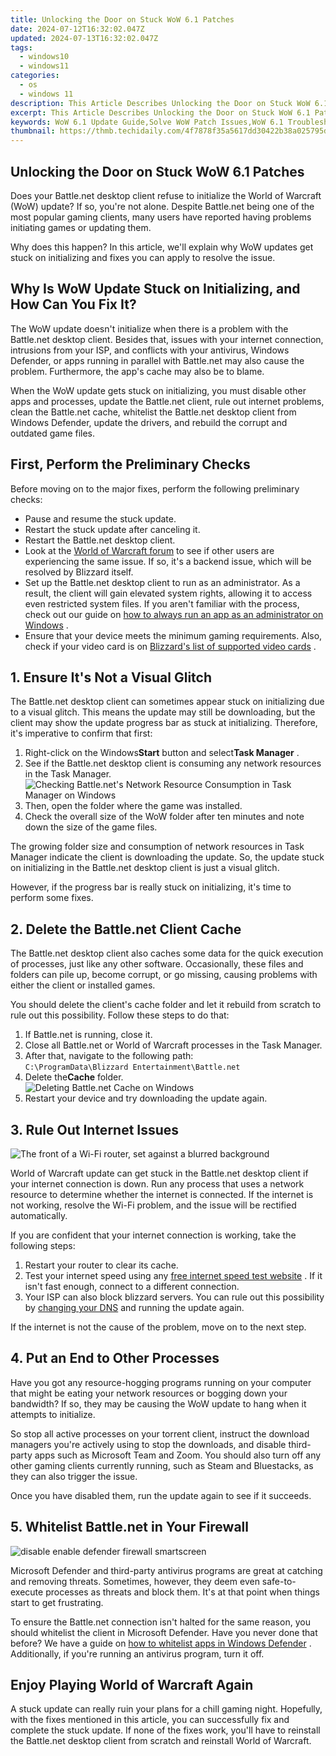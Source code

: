 ```yaml
---
title: Unlocking the Door on Stuck WoW 6.1 Patches
date: 2024-07-12T16:32:02.047Z
updated: 2024-07-13T16:32:02.047Z
tags:
  - windows10
  - windows11
categories:
  - os
  - windows 11
description: This Article Describes Unlocking the Door on Stuck WoW 6.1 Patches
excerpt: This Article Describes Unlocking the Door on Stuck WoW 6.1 Patches
keywords: WoW 6.1 Update Guide,Solve WoW Patch Issues,WoW 6.1 Troubleshooting Tips,Navigating WoW Patch Changes,Overcoming WoW Updates Hurdles,Fixing WoW 6.1 Problems,Mastering WoW Patches 6.1
thumbnail: https://thmb.techidaily.com/4f7878f35a5617dd30422b38a025795d7b590bfdd2ba7a274f89a9a6584223ab.jpg
---
```


## Unlocking the Door on Stuck WoW 6.1 Patches

 Does your Battle.net desktop client refuse to initialize the World of Warcraft (WoW) update? If so, you're not alone. Despite Battle.net being one of the most popular gaming clients, many users have reported having problems initiating games or updating them.

 Why does this happen? In this article, we'll explain why WoW updates get stuck on initializing and fixes you can apply to resolve the issue.

## Why Is WoW Update Stuck on Initializing, and How Can You Fix It?

 The WoW update doesn't initialize when there is a problem with the Battle.net desktop client. Besides that, issues with your internet connection, intrusions from your ISP, and conflicts with your antivirus, Windows Defender, or apps running in parallel with Battle.net may also cause the problem. Furthermore, the app's cache may also be to blame.

 When the WoW update gets stuck on initializing, you must disable other apps and processes, update the Battle.net client, rule out internet problems, clean the Battle.net cache, whitelist the Battle.net desktop client from Windows Defender, update the drivers, and rebuild the corrupt and outdated game files.

## First, Perform the Preliminary Checks

 Before moving on to the major fixes, perform the following preliminary checks:

* Pause and resume the stuck update.
* Restart the stuck update after canceling it.
* Restart the Battle.net desktop client.
* Look at the [World of Warcraft forum](https://us.forums.blizzard.com/en/wow/) to see if other users are experiencing the same issue. If so, it's a backend issue, which will be resolved by Blizzard itself.
* Set up the Battle.net desktop client to run as an administrator. As a result, the client will gain elevated system rights, allowing it to access even restricted system files. If you aren't familiar with the process, check out our guide on [how to always run an app as an administrator on Windows](https://www.makeuseof.com/tag/always-run-apps-administrator-windows/) .
* Ensure that your device meets the minimum gaming requirements. Also, check if your video card is on [Blizzard's list of supported video cards](https://eu.battle.net/support/en/article/31372) .

## 1\. Ensure It's Not a Visual Glitch

 The Battle.net desktop client can sometimes appear stuck on initializing due to a visual glitch. This means the update may still be downloading, but the client may show the update progress bar as stuck at initializing. Therefore, it's imperative to confirm that first:

1. Right-click on the Windows**Start** button and select**Task Manager** .
2. See if the Battle.net desktop client is consuming any network resources in the Task Manager.  
![Checking Battle.net's Network Resource Consumption in Task Manager on Windows](https://static1.makeuseofimages.com/wordpress/wp-content/uploads/2022/12/1-checking-battle-net-s-network-resource-consumption-in-task-manager-on-windows.jpg)
3. Then, open the folder where the game was installed.
4. Check the overall size of the WoW folder after ten minutes and note down the size of the game files.

 The growing folder size and consumption of network resources in Task Manager indicate the client is downloading the update. So, the update stuck on initializing in the Battle.net desktop client is just a visual glitch.

 However, if the progress bar is really stuck on initializing, it's time to perform some fixes.

## 2\. Delete the Battle.net Client Cache

 The Battle.net desktop client also caches some data for the quick execution of processes, just like any other software. Occasionally, these files and folders can pile up, become corrupt, or go missing, causing problems with either the client or installed games.

 You should delete the client's cache folder and let it rebuild from scratch to rule out this possibility. Follow these steps to do that:

1. If Battle.net is running, close it.
2. Close all Battle.net or World of Warcraft processes in the Task Manager.
3. After that, navigate to the following path:  
`C:\ProgramData\Blizzard Entertainment\Battle.net`
4. Delete the**Cache** folder.  
![Deleting Battle.net Cache on Windows](https://static1.makeuseofimages.com/wordpress/wp-content/uploads/2022/12/deleting-battle-net-cache-on-windows.jpg)
5. Restart your device and try downloading the update again.

## 3\. Rule Out Internet Issues
![The front of a Wi-Fi router, set against a blurred background](https://thmb.techidaily.com/3854233be38a7a3b692f6b1c87d1917c44d3f0b5ad0376d97a1f07070c0cf22e.jpg)

 World of Warcraft update can get stuck in the Battle.net desktop client if your internet connection is down. Run any process that uses a network resource to determine whether the internet is connected. If the internet is not working, resolve the Wi-Fi problem, and the issue will be rectified automatically.

 If you are confident that your internet connection is working, take the following steps:

1. Restart your router to clear its cache.
2. Test your internet speed using any [free internet speed test website](https://www.makeuseof.com/best-free-websites-test-internet-speed/) . If it isn't fast enough, connect to a different connection.
3. Your ISP can also block blizzard servers. You can rule out this possibility by [changing your DNS](https://www.makeuseof.com/tag/change-dns-increase-internet-speed/) and running the update again.

 If the internet is not the cause of the problem, move on to the next step.

## 4\. Put an End to Other Processes

 Have you got any resource-hogging programs running on your computer that might be eating your network resources or bogging down your bandwidth? If so, they may be causing the WoW update to hang when it attempts to initialize.

 So stop all active processes on your torrent client, instruct the download managers you're actively using to stop the downloads, and disable third-party apps such as Microsoft Team and Zoom. You should also turn off any other gaming clients currently running, such as Steam and Bluestacks, as they can also trigger the issue.

 Once you have disabled them, run the update again to see if it succeeds.

## 5\. Whitelist Battle.net in Your Firewall
![disable enable defender firewall smartscreen](https://thmb.techidaily.com/54be1671a1e6779406d2b281070c88b1f34d651b0d4d3a83638bfcc50c7ba407.jpg)

 Microsoft Defender and third-party antivirus programs are great at catching and removing threats. Sometimes, however, they deem even safe-to-execute processes as threats and block them. It's at that point when things start to get frustrating.

 To ensure the Battle.net connection isn't halted for the same reason, you should whitelist the client in Microsoft Defender. Have you never done that before? We have a guide on [how to whitelist apps in Windows Defender](https://www.makeuseof.com/how-to-allow-apps-windows-firewall/) . Additionally, if you're running an antivirus program, turn it off.

## Enjoy Playing World of Warcraft Again

 A stuck update can really ruin your plans for a chill gaming night. Hopefully, with the fixes mentioned in this article, you can successfully fix and complete the stuck update. If none of the fixes work, you'll have to reinstall the Battle.net desktop client from scratch and reinstall World of Warcraft.

<ins class="adsbygoogle"
     style="display:block"
     data-ad-format="autorelaxed"
     data-ad-client="ca-pub-7571918770474297"
     data-ad-slot="1223367746"></ins>



<ins class="adsbygoogle"
     style="display:block"
     data-ad-client="ca-pub-7571918770474297"
     data-ad-slot="8358498916"
     data-ad-format="auto"
     data-full-width-responsive="true"></ins>




